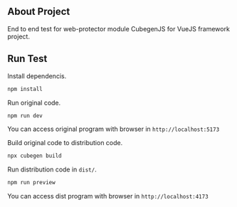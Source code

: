 ## About Project

End to end test for web-protector module CubegenJS for VueJS framework project.

## Run Test

Install dependencis.
```sh
npm install
```

Run original code.
```sh
npm run dev
```
You can access original program with browser in `http://localhost:5173`

Build original code to distribution code.
```sh
npx cubegen build
```

Run distribution code in `dist/`.
```sh
npm run preview
```

You can access dist program with browser in `http://localhost:4173`
